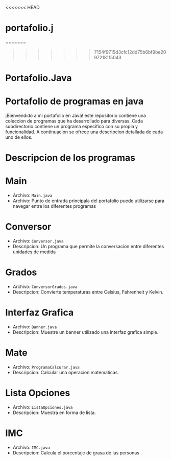 <<<<<<< HEAD
# portafolio.j
=======
>>>>>>> 7154f9715d3cfc12dd75b6bf9be20972181f5043
# Portafolio.Java

# Portafolio de programas en java 
¡Bienvendido a mi portafolio en Java! este repositorio contiene una coleccion de programas que ha desarrollado para diversas. Cada subdirectorio contiene un programa especifico con su propia y funcionalidad. A continuacion se ofrece una descripcion detallada de cada uno de ellos.

# Descripcion de los programas 

# Main 
* Archivo: `Main.java`
* Archivo: Punto de entrada principala del portafolio puede utilizarse para navegar entre los diferentes programas 

# Conversor 
* Archivo: `Conversor.java`
* Descripcion: Un programa que permite la conversacion entre diferentes unidades de medida 

# Grados
* Archivo: `ConversorGrados.java`
* Descripcion: Convierte temperaturas entre Celsius, Fahrenheit y Kelvin.

# Interfaz Grafica
* Archivo: `Banner.java`
* Descripcion: Muestre un banner utilizado una interfaz grafica simple.

# Mate
*  Archivo: `ProgramaCalcurar.java`
*  Descripcion: Calcular una operacion matematicas.

# Lista Opciones
*  Archivo: `ListaOpciones.java`
*  Descripcion: Muestra en forma de lista.

# IMC
* Archivo: `IMC.java`
* Descripcion: Calcula el porcentaje de grasa de las personas .

